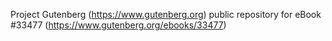 Project Gutenberg (https://www.gutenberg.org) public repository for eBook #33477 (https://www.gutenberg.org/ebooks/33477)
